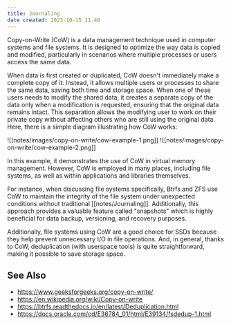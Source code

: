 ```yaml
---
title: Journaling
date created: 2023-10-15 11.40
---
```

Copy-on-Write (CoW) is a data management technique used in computer systems and file systems. It is designed to optimize the way data is copied and modified, particularly in scenarios where multiple processes or users access the same data.

When data is first created or duplicated, CoW doesn't immediately make a complete copy of it. Instead, it allows multiple users or processes to share the same data, saving both time and storage space. When one of these users needs to modify the shared data, it creates a separate copy of the data only when a modification is requested, ensuring that the original data remains intact. This separation allows the modifying user to work on their private copy without affecting others who are still using the original data. Here, there is a simple diagram illustrating how CoW works:

![[notes/images/copy-on-write/cow-example-1.png]]
![[notes/images/copy-on-write/cow-example-2.png]]

In this example, it demonstrates the use of CoW in virtual memory management. However, CoW is employed in many places, including file systems, as well as within applications and libraries themselves.

For instance, when discussing file systems specifically, Btrfs and ZFS use CoW to maintain the integrity of the file system under unexpected conditions without traditional [[notes/Journaling]]. Additionally, this approach provides a valuable feature called "snapshots" which is highly beneficial for data backup, versioning, and recovery purposes.

Additionally, file systems using CoW are a good choice for SSDs because they help prevent unnecessary I/O in file operations. And, in general, thanks to CoW, deduplication (with userspace tools) is quite straightforward, making it possible to save storage space.

## See Also

* https://www.geeksforgeeks.org/copy-on-write/
* https://en.wikipedia.org/wiki/Copy-on-write
* https://btrfs.readthedocs.io/en/latest/Deduplication.html
* https://docs.oracle.com/cd/E36784_01/html/E39134/fsdedup-1.html